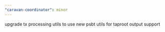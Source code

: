 ```yaml
---
"caravan-coordinator": minor
---
```


upgrade tx processing utils to use new psbt utils for taproot output support
